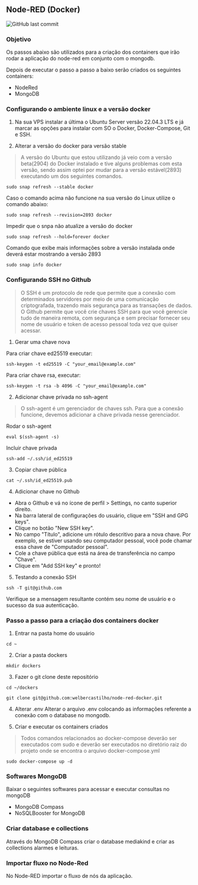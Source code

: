 ## Node-RED (Docker)
![GitHub last commit](https://img.shields.io/github/last-commit/AzeemIdrisi/PhoneSploit-Pro?logo=github)

### Objetivo
Os passos abaixo são utilizados para a criação dos containers que irão rodar a aplicação do node-red em conjunto com o mongodb. 

Depois de executar o passo a passo a baixo serão criados os seguintes containers:
* NodeRed
* MongoDB

### Configurando o ambiente linux e a versão docker
1. Na sua VPS instalar a última o Ubuntu Server versão 22.04.3 LTS e já marcar as opções para instalar com SO o Docker, Docker-Compose, Git e SSH.

2. Alterar a versão do docker para versão stable
> A versão do Ubuntu que estou utilizando já veio com a versão beta(2904) do Docker instalado e tive alguns problemas com esta versão, sendo assim optei por mudar para a versão estável(2893) executando um dos seguintes comandos.
```
sudo snap refresh --stable docker
```

Caso o comando acima não funcione na sua versão do Linux utilize o comando abaixo:
```
sudo snap refresh --revision=2893 docker
```

Impedir que o snpa não atualize a versão do docker
```
sudo snap refresh --hold=forever docker
```

Comando que exibe mais informações sobre a versão instalada onde deverá estar mostrando a versão 2893
```
sudo snap info docker
``` 

### Configurando SSH no Github
> O SSH é um protocolo de rede que permite que a conexão com determinados servidores por meio de uma comunicação criptografada, trazendo mais segurança para as transações de dados. 
>O Github permite que você crie chaves SSH para que você gerencie tudo de maneira remota, com segurança e sem precisar fornecer seu nome de usuário e token de acesso pessoal toda vez que quiser acessar.

1. Gerar uma chave nova

Para criar chave ed25519 executar:
```
ssh-keygen -t ed25519 -C "your_email@example.com"
```

Para criar chave rsa, executar:
```
ssh-keygen -t rsa -b 4096 -C "your_email@example.com"
```

2. Adicionar chave privada no ssh-agent
> O ssh-agent é um gerenciador de chaves ssh. Para que a conexão funcione, devemos adicionar a chave privada nesse gerenciador.

Rodar o ssh-agent
```
eval $(ssh-agent -s)
```

Incluir chave privada
```
ssh-add ~/.ssh/id_ed25519
```

3. Copiar chave pública
```
cat ~/.ssh/id_ed25519.pub
```

4. Adicionar chave no Github
* Abra o Github e vá no ícone de perfil > Settings, no canto superior direito.
* Na barra lateral de configurações do usuário, clique em "SSH and GPG keys".
* Clique no botão "New SSH key".
* No campo "Título", adicione um rótulo descritivo para a nova chave. Por exemplo, se estiver usando seu computador pessoal, você pode chamar essa chave de "Computador pessoal".
* Cole a chave pública que está na área de transferência no campo "Chave".
* Clique em "Add SSH key" e pronto!

5. Testando a conexão SSH
```
ssh -T git@github.com
```
Verifique se a mensagem resultante contém seu nome de usuário e o sucesso da sua autenticação.


### Passo a passo para a criação dos containers docker
1. Entrar na pasta home do usuário
```
cd ~
```

2. Criar a pasta dockers
```
mkdir dockers
```

3. Fazer o git clone deste repositório
```
cd ~/dockers
```

```
git clone git@github.com:welbercastilho/node-red-docker.git
```

4. Alterar .env
Alterar o arquivo .env colocando as informações referente a conexão com o database no mongodb.

5. Criar e executar os containers criados
> Todos comandos relacionados ao docker-compose deverão ser executados com sudo e deverão ser executados no diretório raiz do projeto onde se encontra o arquivo docker-compose.yml 
```
sudo docker-compose up -d
``` 


### Softwares MongoDB
Baixar o seguintes softwares para acessar  e executar consultas no mongoDB
* MongoDB Compass
* NoSQLBooster for MongoDB


### Criar database e collections
Através do MongoDB Compass criar o database mediakind e criar as collections alarmes e leituras. 


### Importar fluxo no Node-Red
No Node-RED importar o fluxo de nós da aplicação.